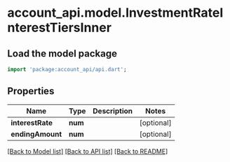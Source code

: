 # account_api.model.InvestmentRateInterestTiersInner

## Load the model package
```dart
import 'package:account_api/api.dart';
```

## Properties
Name | Type | Description | Notes
------------ | ------------- | ------------- | -------------
**interestRate** | **num** |  | [optional] 
**endingAmount** | **num** |  | [optional] 

[[Back to Model list]](../README.md#documentation-for-models) [[Back to API list]](../README.md#documentation-for-api-endpoints) [[Back to README]](../README.md)


